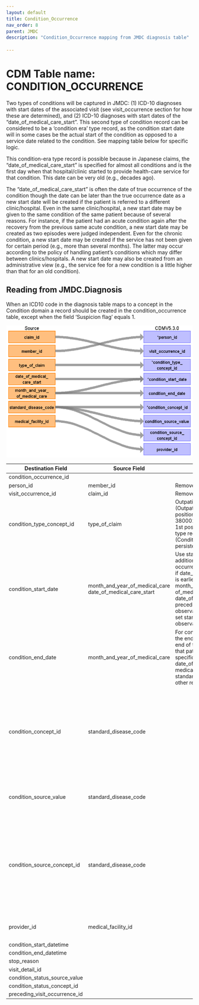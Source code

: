 ```yaml
---
layout: default
title: Condition_Occurrence
nav_order: 8
parent: JMDC
description: "Condition_Occurrence mapping from JMDC diagnosis table"

---
```


# CDM Table name: CONDITION_OCCURRENCE

Two types of conditions will be captured in JMDC: (1) ICD-10 diagnoses with start dates of the associated visit (see visit_occurrence section for how these are determined), and (2) ICD-10 diagnoses with start dates of the “date_of_medical_care_start”.  This second type of condition record can be considered to be a ‘condition era’ type record, as the condition start date will in some cases be the actual start of the condition as opposed to a service date related to the condition.  See mapping table below for specific logic.

This condition-era type record is possible because in Japanese claims, the “date_of_medical_care_start” is specified for almost all conditions and is the first day when that hospital/clinic started to provide health-care service for that condition. This date can be very old (e.g., decades ago).

The “date_of_medical_care_start” is often the date of true occurrence of the condition though the date can be later than the true occurrence date as a new start date will be created if the patient is referred to a different clinic/hospital.  Even in the same clinic/hospital, a new start date may be given to the same condition of the same patient because of several reasons.  For instance, if the patient had an acute condition again after the recovery from the previous same acute condition, a new start date may be created as two episodes were judged independent.  Even for the chronic condition, a new start date may be created if the service has not been given for certain period (e.g., more than several months).  The latter may occur according to the policy of handling patient’s conditions which may differ between clinics/hospitals.  A new start date may also be created from an administrative view (e.g., the service fee for a new condition is a little higher than that for an old condition).

## Reading from JMDC.Diagnosis

When an ICD10 code in the diagnosis table maps to a concept in the Condition domain a record should be created in the condition_occurrence table, except when the field ‘Suspicion flag’ equals 1.

![](images/image9.png) 

|     Destination Field    |     Source   Field    |     Logic    |     Comment   Field    |
|-|-|-|-|
|     condition_occurrence_id    |          |          |          |
|     person_id    |     member_id    |     Remove 'M' prefix    |          |
|     visit_occurrence_id    |     claim_id    |     Remove ‘C’ prefix    |          |
|     condition_type_concept_id    |     type_of_claim    |     Outpatient: 38000215 (Outpatient detail - 1st   position)    InPatient or DPC: 38000184   (Inpatient detail - 1st position)       condition-era type record 38000246 (Condition era - 0 days   persistence window)    |          |
|     condition_start_date    |     month_and_year_of_medical_care     date_of_medical_care_start    |     Use start of visit.           Create additional condition occurrences (condition 'eras')   if date_of_medical_care_start is earlier than the start of month_and_year   of_medical_care. If date_of_medical_care_start precedes the   observation_period_start date, set start to observation_period_start_date.    |          |
|     condition_end_date    |     month_and_year_of_medical_care    |     For condition era type records, the end date should be the   end of the last diagnosis for that patient that has the specific   date_of_medical_care_start, medical_facility_id, and standard_disease_code.           For all other records set to null.    |          |
|     condition_concept_id    |     standard_disease_code    |          |     Lookup icd10_level4_code in diagnosis_master table, and   use vocab to map to standard concept. Remove '-' prior to mapping (e.g.   'I50-' should map to 'I50'), and ignore period (e.g. 'I500' should map to   'I50.0')    |
|     condition_source_value    |     standard_disease_code    |          |     Lookup icd10_level4_code in diagnosis_master table     Lookup icd10_level4_code    |
|     condition_source_concept_id    |     standard_disease_code    |          |     Lookup icd10_level4_code in diagnosis_master table, and   use vocab to map to source concept. Remove '-' prior to mapping (e.g. 'I50-'   should map to 'I50'), and ignore period (e.g. 'I500' should map to 'I50.0')     Lookup icd10_level4_code    |
|     provider_id    |     medical_facility_id    |          |     Use dummy provider corresponding to the institute    |
|     condition_start_datetime    |          |          |          |
|     condition_end_datetime    |          |          |          |
|     stop_reason    |          |          |          |
|     visit_detail_id    |          |          |          |
|     condition_status_source_value    |          |          |          |
|     condition_status_concept_id    |          |          |          |
|     preceding_visit_occurrence_id    |          |          |          |
